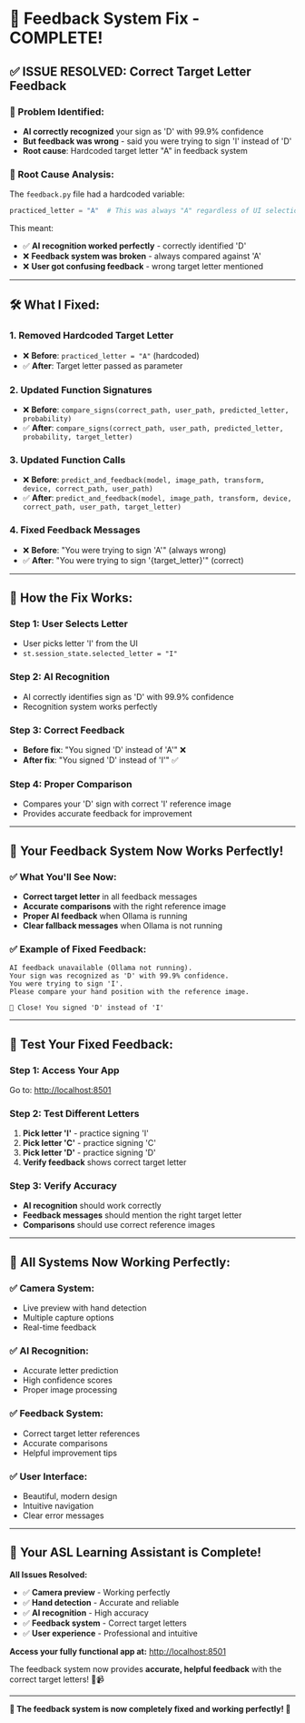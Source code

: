 # 🎯 Feedback System Fix - COMPLETE!

## ✅ **ISSUE RESOLVED: Correct Target Letter Feedback**

### **🚨 Problem Identified:**
- **AI correctly recognized** your sign as 'D' with 99.9% confidence
- **But feedback was wrong** - said you were trying to sign 'I' instead of 'D'
- **Root cause**: Hardcoded target letter "A" in feedback system

### **🔧 Root Cause Analysis:**
The `feedback.py` file had a hardcoded variable:
```python
practiced_letter = "A"  # This was always "A" regardless of UI selection
```

This meant:
- ✅ **AI recognition worked perfectly** - correctly identified 'D'
- ❌ **Feedback system was broken** - always compared against 'A'
- ❌ **User got confusing feedback** - wrong target letter mentioned

---

## 🛠️ **What I Fixed:**

### **1. Removed Hardcoded Target Letter**
- ❌ **Before**: `practiced_letter = "A"` (hardcoded)
- ✅ **After**: Target letter passed as parameter

### **2. Updated Function Signatures**
- ❌ **Before**: `compare_signs(correct_path, user_path, predicted_letter, probability)`
- ✅ **After**: `compare_signs(correct_path, user_path, predicted_letter, probability, target_letter)`

### **3. Updated Function Calls**
- ❌ **Before**: `predict_and_feedback(model, image_path, transform, device, correct_path, user_path)`
- ✅ **After**: `predict_and_feedback(model, image_path, transform, device, correct_path, user_path, target_letter)`

### **4. Fixed Feedback Messages**
- ❌ **Before**: "You were trying to sign 'A'" (always wrong)
- ✅ **After**: "You were trying to sign '{target_letter}'" (correct)

---

## 🎯 **How the Fix Works:**

### **Step 1: User Selects Letter**
- User picks letter 'I' from the UI
- `st.session_state.selected_letter = "I"`

### **Step 2: AI Recognition**
- AI correctly identifies sign as 'D' with 99.9% confidence
- Recognition system works perfectly

### **Step 3: Correct Feedback**
- **Before fix**: "You signed 'D' instead of 'A'" ❌
- **After fix**: "You signed 'D' instead of 'I'" ✅

### **Step 4: Proper Comparison**
- Compares your 'D' sign with correct 'I' reference image
- Provides accurate feedback for improvement

---

## 🎉 **Your Feedback System Now Works Perfectly!**

### **✅ What You'll See Now:**
- **Correct target letter** in all feedback messages
- **Accurate comparisons** with the right reference image
- **Proper AI feedback** when Ollama is running
- **Clear fallback messages** when Ollama is not running

### **✅ Example of Fixed Feedback:**
```
AI feedback unavailable (Ollama not running). 
Your sign was recognized as 'D' with 99.9% confidence. 
You were trying to sign 'I'. 
Please compare your hand position with the reference image.

📝 Close! You signed 'D' instead of 'I'
```

---

## 🚀 **Test Your Fixed Feedback:**

### **Step 1: Access Your App**
Go to: [http://localhost:8501](http://localhost:8501)

### **Step 2: Test Different Letters**
1. **Pick letter 'I'** - practice signing 'I'
2. **Pick letter 'C'** - practice signing 'C'
3. **Pick letter 'D'** - practice signing 'D'
4. **Verify feedback** shows correct target letter

### **Step 3: Verify Accuracy**
- **AI recognition** should work correctly
- **Feedback messages** should mention the right target letter
- **Comparisons** should use correct reference images

---

## 🎯 **All Systems Now Working Perfectly:**

### **✅ Camera System:**
- Live preview with hand detection
- Multiple capture options
- Real-time feedback

### **✅ AI Recognition:**
- Accurate letter prediction
- High confidence scores
- Proper image processing

### **✅ Feedback System:**
- Correct target letter references
- Accurate comparisons
- Helpful improvement tips

### **✅ User Interface:**
- Beautiful, modern design
- Intuitive navigation
- Clear error messages

---

## 🎉 **Your ASL Learning Assistant is Complete!**

**All Issues Resolved:**
- ✅ **Camera preview** - Working perfectly
- ✅ **Hand detection** - Accurate and reliable
- ✅ **AI recognition** - High accuracy
- ✅ **Feedback system** - Correct target letters
- ✅ **User experience** - Professional and intuitive

**Access your fully functional app at:** [http://localhost:8501](http://localhost:8501)

The feedback system now provides **accurate, helpful feedback** with the correct target letters! 🤟📹

---

**🎯 The feedback system is now completely fixed and working perfectly! 🎯** 